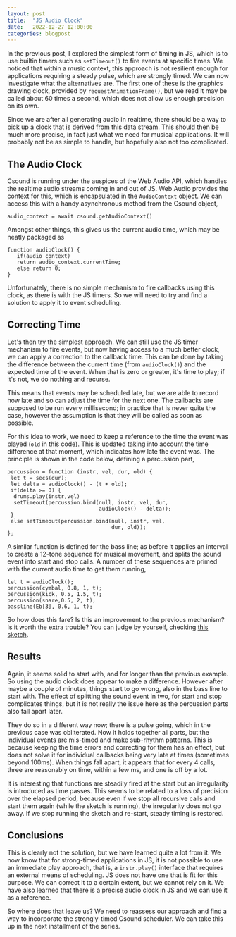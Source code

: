 ```yaml
---
layout: post
title:  "JS Audio Clock"
date:   2022-12-27 12:00:00
categories: blogpost
---
```


In the previous post, I explored the simplest form of timing in JS,
which is to use builtin timers such as `setTimeout()` to fire events
at specific times. We noticed that within a music context, this
approach is not resilient enough for applications requiring a steady
pulse, which are strongly timed. We can now investigate what the
alternatives are. The first one of these is the graphics drawing
clock, provided by `requestAnimationFrame()`, but we read it
may be called about 60 times a second, which does not allow us
enough precision on its own. 

Since we are after all generating audio in realtime, there should be
a way to pick up a clock that is derived from this data stream. This
should then be much more precise, in fact just what we need for musical
applications. It will probably not be as simple to handle, but hopefully also
not too complicated.

The Audio Clock
--------

Csound is running under the auspices of the Web Audio API, which
handles the realtime audio streams coming in and out of JS. Web Audio
provides the context for this, which is encapsulated in the
`AudioContext` object. We can access this with a handy asynchronous
method from the Csound object,

```
audio_context = await csound.getAudioContext()
```

Amongst other things, this gives us the current audio time,
which may be neatly packaged as

```
function audioClock() {
   if(audio_context)
   return audio_context.currentTime;
   else return 0;
}
```

Unfortunately, there is no simple mechanism to fire callbacks using
this clock, as there is with the JS timers. So we will need to try and
find a solution to apply it to event scheduling.

Correcting Time
----------

Let's then try the simplest approach. We can still use the JS timer
mechanism to fire events, but now having access to a much better
clock, we can apply a correction to the callback time. This can be
done by taking the difference between the current time (from `audioClock()`) 
and the expected time of the event. When that is zero or 
greater, it's time to play; if it's not, we do nothing and recurse.


This means that events may be scheduled late, but we are able to
record how late and so can adjust the time for the next one. The
callbacks are supposed to be run every millisecond; in practice that
is never quite the case, however the assumption is that they will be
called as soon as possible.

For this idea to work, we need to keep a reference to the time the event
was played (`old` in this code). This is updated taking into 
account the time difference at that moment, which indicates how late
the event was. The principle is shown in the code below, defining
a percussion part,

```
percussion = function (instr, vel, dur, old) {
 let t = secs(dur);
 let delta = audioClock() - (t + old);
 if(delta >= 0) {
  drums.play(instr,vel)
  setTimeout(percussion.bind(null, instr, vel, dur, 
                             audioClock() - delta));
 }
 else setTimeout(percussion.bind(null, instr, vel, 
                                 dur, old));
};

```

A similar function is defined for the bass line; as before it applies
an interval to create a 12-tone sequence for musical movement, 
and splits the sound event into start and stop calls. A
number of these sequences are primed with the current audio time 
to get them running,

```
let t = audioClock();
percussion(cymbal, 0.8, 1, t);
percussion(kick, 0.5, 1.5, t);
percussion(snare,0.5, 2, t);
bassline(Eb[3], 0.6, 1, t);
```

So how does this fare? Is this an improvement to the previous
mechanism? Is it worth the extra trouble? You can judge by yourself,
checking [this
sketch](https://editor.p5js.org/vlazzarini/sketches/b_VAlSWsR).

Results
-------

Again, it seems solid to start with, and for longer than the previous
example. So using the audio clock does appear to make a difference.
However after maybe a couple of minutes, things start to go wrong,
also in the bass line to start with. The effect of splitting the sound
event in two, for start and stop complicates things, but it is not
really the issue here as the percussion parts also fall apart later.

They do so in a different way now; there is a pulse going, which in
the previous case was obliterated. Now it holds together all parts,
but the individual events are mis-timed and make sub-rhythm patterns.
This is because keeping the time errors and correcting for them
has an effect, but does not solve it for individual callbacks being
very late at times (sometimes beyond 100ms). When things fall apart, 
it appears that for every 4 calls, three are reasonably on time,
within a few ms, and one is off by a lot.

It is interesting that functions are steadily fired at the
start but an irregularity is introduced as
time passes. This seems to be related to a loss of precision over
the elapsed period, because even if we stop all recursive calls and start them
again (while the sketch is running), the irregularity does not 
go away.  If we stop running the sketch and re-start, steady 
timing is restored.


Conclusions
------

This is clearly not the solution, but we have learned quite a lot from
it. We now know that for strong-timed applications in JS, it is not 
possible to use an immediate play approach, that is, 
a `instr.play()` interface that requires an external means of 
scheduling. JS does not have one that is fit for this purpose. We
can correct it to a certain extent, but we cannot rely on it. We have
also learned that there is a precise audio clock in JS and we can use
it as a reference.

So where does that leave us? We need to reassess our approach and
find a way to incorporate the strongly-timed Csound scheduler. We
can take this up in the next installment of the series.


